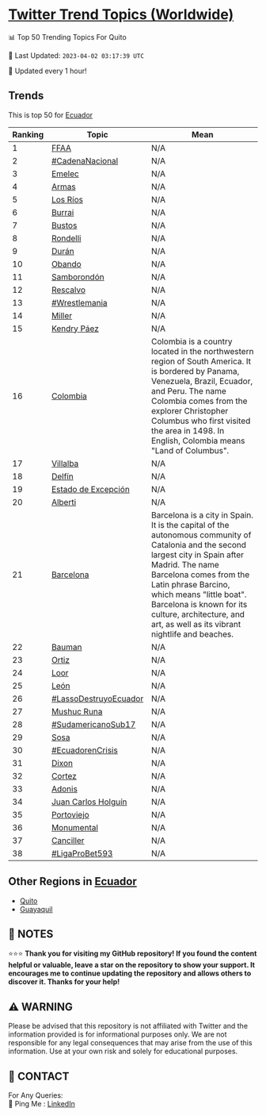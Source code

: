 [Twitter Trend Topics (Worldwide)](https://github.com/ErcinDedeoglu/Twitter-Trend-Topics)
==========


📊 Top 50 Trending Topics For Quito

📆 Last Updated: `2023-04-02 03:17:39 UTC`

🔧 Updated every 1 hour!


## Trends

This is top 50 for [Ecuador](</Ecuador>)

| Ranking | Topic | Mean |
| ------- | ------------ | ------------ |
| 1 | [FFAA](http://twitter.com/search?q=FFAA) | N/A |
| 2 | [#CadenaNacional](http://twitter.com/search?q=%23CadenaNacional) | N/A |
| 3 | [Emelec](http://twitter.com/search?q=Emelec) | N/A |
| 4 | [Armas](http://twitter.com/search?q=Armas) | N/A |
| 5 | [Los Ríos](http://twitter.com/search?q=Los+R%c3%ados) | N/A |
| 6 | [Burrai](http://twitter.com/search?q=Burrai) | N/A |
| 7 | [Bustos](http://twitter.com/search?q=Bustos) | N/A |
| 8 | [Rondelli](http://twitter.com/search?q=Rondelli) | N/A |
| 9 | [Durán](http://twitter.com/search?q=Dur%c3%a1n) | N/A |
| 10 | [Obando](http://twitter.com/search?q=Obando) | N/A |
| 11 | [Samborondón](http://twitter.com/search?q=Samborond%c3%b3n) | N/A |
| 12 | [Rescalvo](http://twitter.com/search?q=Rescalvo) | N/A |
| 13 | [#Wrestlemania](http://twitter.com/search?q=%23Wrestlemania) | N/A |
| 14 | [Miller](http://twitter.com/search?q=Miller) | N/A |
| 15 | [Kendry Páez](http://twitter.com/search?q=Kendry+P%c3%a1ez) | N/A |
| 16 | [Colombia](http://twitter.com/search?q=Colombia) | Colombia is a country located in the northwestern region of South America. It is bordered by Panama, Venezuela, Brazil, Ecuador, and Peru. The name Colombia comes from the explorer Christopher Columbus who first visited the area in 1498. In English, Colombia means "Land of Columbus". |
| 17 | [Villalba](http://twitter.com/search?q=Villalba) | N/A |
| 18 | [Delfín](http://twitter.com/search?q=Delf%c3%adn) | N/A |
| 19 | [Estado de Excepción](http://twitter.com/search?q=Estado+de+Excepci%c3%b3n) | N/A |
| 20 | [Alberti](http://twitter.com/search?q=Alberti) | N/A |
| 21 | [Barcelona](http://twitter.com/search?q=Barcelona) | Barcelona is a city in Spain. It is the capital of the autonomous community of Catalonia and the second largest city in Spain after Madrid. The name Barcelona comes from the Latin phrase Barcino, which means "little boat". Barcelona is known for its culture, architecture, and art, as well as its vibrant nightlife and beaches. |
| 22 | [Bauman](http://twitter.com/search?q=Bauman) | N/A |
| 23 | [Ortiz](http://twitter.com/search?q=Ortiz) | N/A |
| 24 | [Loor](http://twitter.com/search?q=Loor) | N/A |
| 25 | [León](http://twitter.com/search?q=Le%c3%b3n) | N/A |
| 26 | [#LassoDestruyoEcuador](http://twitter.com/search?q=%23LassoDestruyoEcuador) | N/A |
| 27 | [Mushuc Runa](http://twitter.com/search?q=Mushuc+Runa) | N/A |
| 28 | [#SudamericanoSub17](http://twitter.com/search?q=%23SudamericanoSub17) | N/A |
| 29 | [Sosa](http://twitter.com/search?q=Sosa) | N/A |
| 30 | [#EcuadorenCrisis](http://twitter.com/search?q=%23EcuadorenCrisis) | N/A |
| 31 | [Dixon](http://twitter.com/search?q=Dixon) | N/A |
| 32 | [Cortez](http://twitter.com/search?q=Cortez) | N/A |
| 33 | [Adonis](http://twitter.com/search?q=Adonis) | N/A |
| 34 | [Juan Carlos Holguín](http://twitter.com/search?q=Juan+Carlos+Holgu%c3%adn) | N/A |
| 35 | [Portoviejo](http://twitter.com/search?q=Portoviejo) | N/A |
| 36 | [Monumental](http://twitter.com/search?q=Monumental) | N/A |
| 37 | [Canciller](http://twitter.com/search?q=Canciller) | N/A |
| 38 | [#LigaProBet593](http://twitter.com/search?q=%23LigaProBet593) | N/A |



## Other Regions in [Ecuador](</Ecuador>)

* [Quito](</Ecuador/Quito.md>)
* [Guayaquil](</Ecuador/Guayaquil.md>)



## 📝 NOTES

⭐⭐⭐ **Thank you for visiting my GitHub repository! If you found the content helpful or valuable, leave a star on the repository to show your support. It encourages me to continue updating the repository and allows others to discover it. Thanks for your help!**


## ⚠️ WARNING

Please be advised that this repository is not affiliated with Twitter and the information provided is for informational purposes only. We are not responsible for any legal consequences that may arise from the use of this information. Use at your own risk and solely for educational purposes.


## 📨 CONTACT

 For Any Queries:  
            🏓 Ping Me : [LinkedIn](https://www.linkedin.com/in/ercindedeoglu/)
